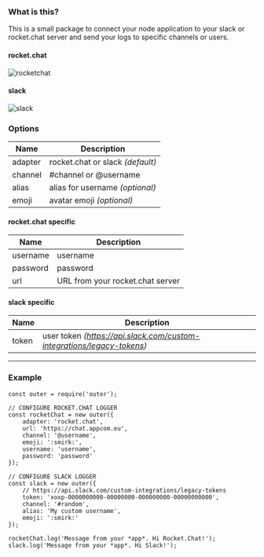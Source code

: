 ### What is this?

This is a small package to connect your node application to your slack or rocket.chat server and send your logs to specific channels or users.

#### rocket.chat
![rocketchat](https://user-images.githubusercontent.com/15351728/29752941-abaf6c3e-8b67-11e7-87b9-31bea04ccfd6.png)
#### slack
![slack](https://user-images.githubusercontent.com/15351728/29752943-ad2c4c6c-8b67-11e7-99c2-c39a233ff5e7.png)

### Options

| Name  |  Description |
|---|---|
| adapter  | rocket.chat or slack _(default)_ |
| channel  | #channel or @username |
| alias  | alias for username _(optional)_ |
| emoji  | avatar emoji _(optional)_ |

#### rocket.chat specific

| Name  |  Description |
|---|---|
| username  | username |
| password  | password |
| url  | URL from your rocket.chat server |

#### slack  specific

| Name  |  Description |
|---|---|
| token  | user token _(https://api.slack.com/custom-integrations/legacy-tokens)_ |

---

### Example
```
const outer = require('outer');

// CONFIGURE ROCKET.CHAT LOGGER
const rocketChat = new outer({
    adapter: 'rocket.chat',
    url: 'https://chat.appcom.eu',
    channel: '@username',
    emoji: ':smirk:',
    username: 'username',
    password: 'password'
});

// CONFIGURE SLACK LOGGER
const slack = new outer({
    // https://api.slack.com/custom-integrations/legacy-tokens
    token: 'xoxp-0000000000-00000000-000000000-00000000000',
    channel: '#random',
    alias: 'My custom username',
    emoji: ':smirk:'
});

rocketChat.log('Message from your *app*. Hi Rocket.Chat!');
slack.log('Message from your *app*. Hi Slack!');
```